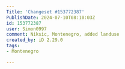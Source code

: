 ```yaml
---
Title: 'Changeset #153772387'
PublishDate: 2024-07-10T08:10:03Z
id: 153772387
user: Simon0997
comment: Niksic, Montenegro, added landuse
created_by: iD 2.29.0
tags:
- Montenegro

---
```

